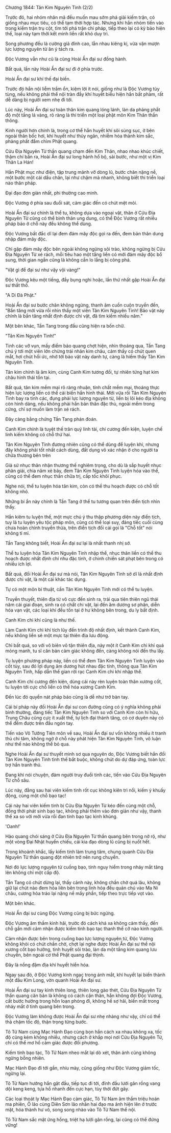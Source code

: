 




Chương 1844: Tân Kim Nguyên Tinh (2/2)


Trước đó, hai nhóm nhân mã đều muốn mau sớm phá giải kiếm trận, có giống nhau mục tiêu, có thể tạm thời hợp tác. Nhưng khi hắn nhóm tiến vào trong kiếm trận trụ cột, tìm tới phá trận chi pháp, tiếp theo lại có kỳ bảo hiện thế, loại này tạm thời kết minh liền rất khó duy trì.

Song phương đều là cường giả đỉnh cao, lẫn nhau kiêng kị, vừa vặn mượn lực lượng nguyên từ ăn ý tách ra.

Độc Vương vẫn như cũ là cùng Hoài Ẩn đại sư đồng hành.

Bất quá, lần này Hoài Ẩn đại sư đi ở phía trước.

Hoài Ẩn đại sư khí thế đại biến.

Trước đó hắn nội liễm trầm ổn, kiệm lời ít nói, giống như là Độc Vương tùy tùng, nếu không phải thể nội tràn đầy khí huyết biểu hiện hắn bất phàm, rất dễ dàng bị người xem nhẹ đi tới.

Lúc này, Hoài Ẩn đại sư toàn thân kim quang lóng lánh, làn da phảng phất độ một tầng lá vàng, rõ ràng là thi triển một loại phật môn Kim Thân thần thông.

Kinh người hơn chính là, trong cơ thể hắn huyết khí sôi sùng sục, ở bên ngoài thân bốc hơi, khí huyết như thủy ngân, nhiễm hóa thành kim sắc, phảng phất đắm chìm Phật quang.

Cửu Địa Nguyên Từ thần quang chạm đến Kim Thân, nhao nhao khúc chiết, thậm chí bắn ra, Hoài Ẩn đại sư long hành hổ bộ, sải bước, như một vị Kim Thân La Hán!

Hắn Phật mục như điện, tập trung mảnh vỡ dòng lũ, bước chân nặng nề, một bước một cái dấu chân, lại như chậm mà nhanh, không biết thi triển loại nào thân pháp.

Đại đạo đơn giản nhất, phi thường cao minh.

Độc Vương ở phía sau đuổi sát, cảm giác đến có chút mệt mỏi.

Hoài Ẩn đại sư chính là thể tu, không dựa vào ngoại vật, thân ở Cửu Địa Nguyên Từ cũng có thể bình thản ung dung, có thể Độc Vương rất nhiều pháp bảo ở chỗ này đều không thể dùng.

Độc Vương bất đắc dĩ lại đem đám mây độc gọi ra đến, đem bản thân dung nhập đám mây độc.

Chỉ gặp đám mây độc bên ngoài không ngừng sôi trào, không ngừng bị Cửu Địa Nguyên Từ xé rách, mỗi tiêu hao một tầng liền có mới đám mây độc bổ sung, thời gian ngắn cũng là không cần lo lắng bị công phá.

"Vật gì để đại sư như vậy vội vàng!"

Độc Vương kêu một tiếng, đầy bụng nghi hoặc, lần thứ nhất gặp Hoài Ẩn đại sư thất thố.

"A Di Đà Phật."

Hoài Ẩn đại sư bước chân không ngừng, thanh âm cuồn cuộn truyền đến, "Bần tăng mới vừa rồi nhìn thấy một viên Tân Kim Nguyên Tinh! Bảo vật này chính là bần tăng nhất định được chi vật, đã tìm kiếm nhiều năm."

Một bên khác, Tần Tang trong đầu cũng hiện ra bốn chữ.

"Tân Kim Nguyên Tinh!"

Tinh các vỡ vụn, mấy điểm bảo quang chợt hiện, nhìn thoáng qua, Tần Tang chú ý tới một viên lớn chừng trái nhãn kim châu, cảm thấy có chút quen mắt, hơi chút hồi ức, nhớ tới bảo vật này danh tự, càng là hiếm thấy Tân Kim Nguyên Tinh.

Tân kim chính là âm kim, cùng Canh Kim tương đối, tự nhiên từng hạt kim châu hình thái tồn tại.

Bất quá, tân kim mềm mại rõ ràng nhuận, tính chất mềm mại, thoáng thực hiện lực lượng liền có thể cải biến hắn hình thái. Mới vừa rồi Tân Kim Nguyên Tinh bay ra tinh các, đụng phải lực lượng nguyên từ, liền bị lôi kéo địa không còn hình dáng, nếu không phải hắn bản thân đặc thù, ngoài mềm trong cứng, chỉ sợ muốn làm trận xé rách.

Đây càng bằng chứng Tần Tang phán đoán.

Canh Kim chính là tuyệt thế trân quý linh tài, chí cương đến kiện, luyện chế linh kiếm không có chỗ thứ hai.

Tân Kim Nguyên Tinh đương nhiên cũng có thể dùng để luyện khí, nhưng đây không phải tốt nhất cách dùng, đất dụng võ xác nhận ở cho người ta chữa thương bên trên

Giả sử nhục thân nhận thương thế nghiêm trọng, cho dù là sắp huyết nhục phân giải, chia năm xẻ bảy, đem Tân Kim Nguyên Tinh luyện hóa vào thể, cũng có thể đem nhục thân chữa trị, cấp tốc khôi phục.

Nghe nói, thể tu luyện hóa tân kim, còn có thể thu hoạch được có chỗ tốt không nhỏ.

Những bí ẩn này chính là Tần Tang ở thể tu tương quan trên điển tịch nhìn thấy.

Hắn kiêm tu luyện thể, một mực chú ý thu thập phương diện này điển tịch, tuy là tu luyện yêu tộc pháp môn, cũng có thể loại suy, đáng tiếc cuối cùng chưa hoàn chỉnh truyền thừa, trên điển tịch đối cái gọi là "Chỗ tốt" nói không tỉ mỉ.

Tần Tang không biết, Hoài Ẩn đại sư lại là nhất thanh nhị sở.

Thể tu luyện hóa Tân Kim Nguyên Tinh nhập thể, nhục thân liền có thể thu hoạch được nhất định chí nhu đặc tính, ở chinh chiến sát phạt bên trong có nhiều ích lợi.

Bất quá, đối Hoài Ẩn đại sư mà nói, Tân Kim Nguyên Tinh sở dĩ là nhất định được chi vật, là một cái khác tác dụng.

Tự có một môn bí thuật, cần Tân Kim Nguyên Tinh mới có thể tu luyện.

Truyền thuyết, thiên địa từ vô cực đến sinh ra, trải qua tiên thiên ngũ thái năm cái giai đoạn, sinh ra có chất chi vật, lại đến âm dương sơ phân, diễn hóa vạn vật, các loại khí đều tồn tại ở hư không bên trong, du ly bất định.

Canh Kim chi khí cũng là như thế.

Làm Canh Kim chi khí tích lũy đến trình độ nhất định, kết thành Canh Kim, nếu không liền sẽ một mực tại thiên địa lưu động.

Chỉ bất quá, so với vô biên vô tận thiên địa, này một ít Canh Kim chi khí quá mỏng manh, tu sĩ căn bản cảm giác không đến, càng không nói đến thu lấy.

Tu luyện phương pháp này, liền có thể đem Tân Kim Nguyên Tinh luyện vào cốt tủy, sau đó lợi dụng âm dương hút nhau đặc tính, thông qua Tân Kim Nguyên Tinh, hấp dẫn thế gian rời rạc Canh Kim chi khí nhập thể.

Canh Kim chí cương đến kiện, dùng cái này rèn luyện toàn thân xương cốt, tu luyện tới cực chỗ liền có thể hóa xương Canh Kim.

Đến lúc đó quyền nát pháp bảo cũng là dễ như trở bàn tay.

Cái bí pháp này đối Hoài Ẩn đại sư con đường cũng có ý nghĩa không phải bình thường, đáng tiếc Tân Kim Nguyên Tinh so với Canh Kim còn hi hữu, Trung Châu cũng cực ít xuất thế, tự lịch đại thánh tăng, có cơ duyên này có thể đếm được trên đầu ngón tay.

Tiến vào Vô Tướng Tiên môn về sau, Hoài Ẩn đại sư vốn không nhiều ít tranh thủ chi tâm, không ngờ ở chỗ này phát hiện Tân Kim Nguyên Tinh, vô luận như thế nào không thể bỏ qua.

Nghe Hoài Ẩn đại sư thuyết minh sơ qua nguyên do, Độc Vương biết hắn đối Tân Kim Nguyên Tinh tình thế bắt buộc, không chút do dự đáp ứng, toàn lực trợ hắn tranh thủ.

Đang khi nói chuyện, đám người truy đuổi tinh các, tiến vào Cửu Địa Nguyên Từ chỗ sâu.

Lúc này, đằng sau hai viên kiếm tinh rốt cục không kiên trì nổi, kiếm ý khuấy động, cùng một chỗ bạo tạc!

Cái này hai viên kiếm tinh bị Cửu Địa Nguyên Từ kéo đến cùng một chỗ, đồng thời phát sinh bạo tạc, không phải thêm vào đơn giản như vậy, thanh thế xa so với mới vừa rồi đan tinh bạo tạc kinh khủng.

'Oanh!'

Hào quang chói sáng ở Cửu Địa Nguyên Từ thần quang bên trong nở rộ, như một vòng Đại Nhật huyền chiếu, cái kia đạo dòng lũ cũng bị nuốt hết.

Trong khoảnh khắc, lấy kiếm tinh làm trung tâm, chung quanh Cửu Địa Nguyên Từ thần quang đột nhiên trở nên rung chuyển.

Nơi đó lực lượng nguyên từ cuồng bạo, tính nguy hiểm trong nháy mắt tăng lên không chỉ một cấp độ.

Tần Tang có chút dừng lại, thấy cảnh này, không chần chờ quá lâu, không giữ lại chút nào đem hỏa liên bên trong linh hỏa đều quán chú vào Ma Ni châu, cương hỏa tráo lại nặng nề mấy phần, tiếp theo trực tiếp vọt vào.

Một bên khác.

Hoài Ẩn đại sư cùng Độc Vương cũng bị bức ngừng.

Độc Vương âm thầm kinh hãi, trước đó cách khá xa không cảm thấy, đến chỗ gần mới cảm nhận được kiếm tinh bạo tạc thanh thế cỡ nào kinh người.

Cảm nhận được bên trong cuồng bạo lực lượng nguyên từ, Độc Vương không khỏi có chút chần chờ, chợt lại nghe được Hoài Ẩn đại sư thể nội xương cốt bạo hưởng, tinh huyết sôi trào, làn da một tầng kim quang lưu chuyển, bên ngoài cơ thể Phật quang đại thịnh.

Đây là nồng đậm địa khí huyết hiển hóa.

Ngay sau đó, ở Độc Vương kinh ngạc trong ánh mắt, khí huyết lại biến thành một đầu Kim Long, vờn quanh Hoài Ẩn đại sư.

Hoài Ẩn đại sư tay kình thiên long, thiên long gào thét, Cửu Địa Nguyên Từ thần quang căn bản là không có cách cận thân, hắn không đợi Độc Vương, cất bước hướng trong hỗn loạn phóng đi, không hề sợ hãi, biến mất trong nháy mắt ở tinh quang bên trong.

Độc Vương làm không được Hoài Ẩn đại sư nhẹ nhàng như vậy, chỉ có thể thả chậm tốc độ, thận trọng từng bước.

Tô Tử Nam cùng Mạc Hành Đạo cùng bọn hắn cách xa nhau không xa, tốc độ cũng kém không nhiều, nhưng cách ở khắp mọi nơi Cửu Địa Nguyên Từ, chỉ có thể mơ hồ cảm giác được đối phương.

Kiếm tinh bạo tạc, Tô Tử Nam nheo mắt lại dò xét, thân ảnh cũng không ngừng bỗng nhiên.

Mạc Hành Đạo đi tới gần, nhíu mày, cũng giống như Độc Vương giảm tốc, ngừng lại.

Tô Tử Nam hướng hắn gật đầu, tiếp tục đi tới, đỉnh đầu lưới gân rồng vang dội keng keng, tựa hồ nhanh đến cực hạn, tùy thời đứt gãy.

Các loại thoát ly Mạc Hành Đạo cảm giác, Tô Tử Nam âm thầm triệu hoán ma phiên, Ô lão cùng Diên Sơn lão nhân hai đạo ma ảnh hiện lên ở trước mặt, hóa thành hư vô, song song nhào vào Tô Tử Nam thể nội.

Tô Tử Nam sắc mặt ửng hồng, triệt hạ lưới gân rồng, lại cũng có thể đứng vững!





